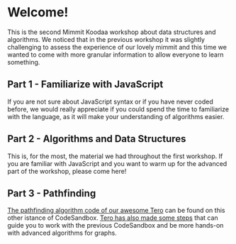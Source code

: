 # Welcome!
This is the second Mimmit Koodaa workshop about data structures and algorithms. We noticed that in the previous workshop it was slightly challenging to assess the experience of our lovely mimmit and this time we wanted to come with more granular information to allow everyone to learn something.

## Part 1 - Familiarize with JavaScript
If you are not sure about JavaScript syntax or if you have never coded before, we would really appreciate if you could spend the time to familiarize with the language, as it will make your understanding of algorithms easier.

## Part 2 - Algorithms and Data Structures
This is, for the most, the material we had throughout the first workshop. If you are familiar with JavaScript and you want to warm up for the advanced part of the workshop, please come here! 

## Part 3 - Pathfinding
[The pathfinding algorithm code of our awesome Tero](http://bit.ly/mk-pathfinding) can be found on this other istance of CodeSandbox. [Tero has also made some steps](https://codesandbox.io/s/mk-extras-77grm) that can guide you to work with the previous CodeSandbox and be more hands-on with advanced algorithms for graphs.
